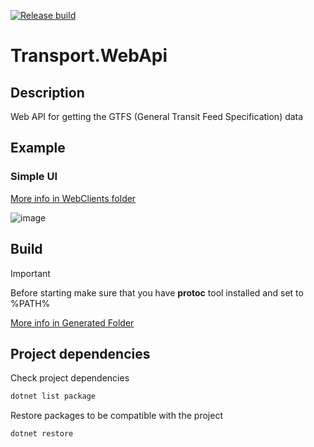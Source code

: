 [![Release build](https://github.com/n1sk4/Transport.WebApi/actions/workflows/release_build.yml/badge.svg)](https://github.com/n1sk4/Transport.WebApi/actions/workflows/release_build.yml)

# Transport.WebApi

## Description
Web API for getting the GTFS (General Transit Feed Specification) data

## Example
### Simple UI
[More info in WebClients folder](WebClients/simple-client/ReadMe.md)

![image](https://github.com/user-attachments/assets/cecbb560-6ff5-40fe-9e32-82e21bbd9c0d)

## Build
> [!IMPORTANT] 
> Before starting make sure that you have **protoc** tool installed and set to %PATH%

[More info in Generated Folder](Services/Generated/ReadMe.md)

## Project dependencies
Check project dependencies
```bash
dotnet list package
```

Restore packages to be compatible with the project
```bash
dotnet restore
```
